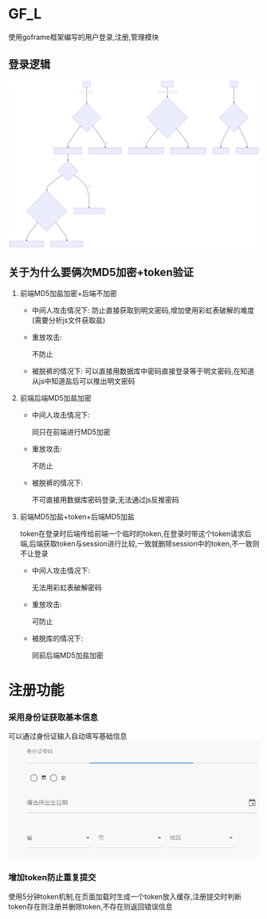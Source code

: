# GF_L
使用goframe框架编写的用户登录,注册,管理模块

## 登录逻辑
![逻辑](document/v0.1.svg)

## 关于为什么要俩次MD5加密+token验证
1. 前端MD5加盐加密+后端不加密
   - 中间人攻击情况下:
     防止直接获取到明文密码,增加使用彩虹表破解的难度(需要分析js文件获取盐)
   
   - 重放攻击:
   
     不防止
   
   - 被脱裤的情况下:
   可以直接用数据库中密码直接登录等于明文密码,在知道从js中知道盐后可以推出明文密码
   
2. 前端后端MD5加盐加密

    - 中间人攻击情况下:

      同只在前端进行MD5加密

    - 重放攻击:

      不防止

    - 被脱裤的情况下:

      不可直接用数据库密码登录,无法通过js反推密码

3. 前端MD5加盐+token+后端MD5加盐

    token在登录时后端传给前端一个临时的token,在登录时带这个token请求后端,后端获取token与session进行比较,一致就删除session中的token,不一致则不让登录

     - 中间人攻击情况下:

       无法用彩虹表破解密码

    - 重放攻击:

      可防止

    - 被脱库的情况下:

      同前后端MD5加盐加密

# 注册功能

### 采用身份证获取基本信息

可以通过身份证输入自动填写基础信息
![注册](document/idCard.gif)
### 增加token防止重复提交

使用5分钟token机制,在页面加载时生成一个token放入缓存,注册提交时判断token存在则注册并删除token,不存在则返回错误信息

